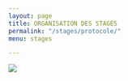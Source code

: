 ```yaml
---
layout: page
title: ORGANISATION DES STAGES
permalink: "/stages/protocole/"
menu: stages

---
```

<p class="text-center"><img src="![](https://cdn.discordapp.com/attachments/656057943346642945/920003178861330484/Les_7_mesures_Noel_2021_.jpg)"/></p>